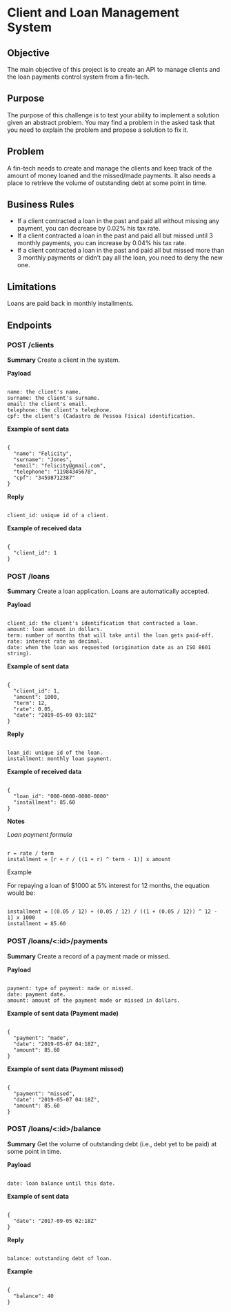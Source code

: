 # Client and Loan Management System

## Objective
The main objective of this project is to create an API to manage clients and the loan payments control system from a fin-tech.

## Purpose
The purpose of this challenge is to test your ability to implement a solution given an abstract problem. You may find a problem in the asked task that you need to explain the problem and propose a solution to fix it.

## Problem
A fin-tech needs to create and manage the clients and keep track of the amount of money loaned and the missed/made payments. It also needs a place to retrieve the volume of outstanding debt at some point in time.

## Business Rules
* If a client contracted a loan in the past and paid all without missing any payment, you can decrease by 0.02% his tax rate.
* If a client contracted a loan in the past and paid all but missed until 3 monthly payments, you can increase by 0.04% his tax rate.
* If a client contracted a loan in the past and paid all but missed more than 3 monthly payments or didn’t pay all the loan, you need to deny the new one.

## Limitations
Loans are paid back in monthly installments.

## Endpoints
### POST /clients
**Summary**
Create a client in the system.

**Payload**
<pre><code>
name: the client's name.
surname: the client's surname.
email: the client's email.
telephone: the client's telephone.
cpf: the client's (Cadastro de Pessoa Física) identification.
</pre></code>

**Example of sent data**
<pre><code>
{
  "name": "Felicity",
  "surname": "Jones",
  "email": "felicity@gmail.com",
  "telephone": "11984345678",
  "cpf": "34598712387"
}
</pre></code>

**Reply**
<pre><code>
client_id: unique id of a client.
</pre></code>

**Example of received data**
<pre><code>
{
  "client_id": 1
} 
</pre></code>

### POST /loans
**Summary**
Create a loan application. Loans are automatically accepted.

**Payload**
<pre><code>
client_id: the client's identification that contracted a loan.
amount: loan amount in dollars.
term: number of months that will take until the loan gets paid-off.
rate: interest rate as decimal.
date: when the loan was requested (origination date as an ISO 8601 string).
</pre></code>

**Example of sent data**
<pre><code>
{
  "client_id": 1,
  "amount": 1000,
  "term": 12,
  "rate": 0.05,
  "date": "2019-05-09 03:18Z"
}
</pre></code>
 
**Reply**
<pre><code>
loan_id: unique id of the loan.
installment: monthly loan payment.
</pre></code> 

**Example of received data**
<pre><code>
{
  "loan_id": "000-0000-0000-0000"
  "installment": 85.60
}
</pre></code>
 
**Notes**

_Loan payment formula_
 
<pre><code>
r = rate / term
installment = [r + r / ((1 + r) ^ term - 1)] x amount
</pre></code>

Example

For repaying a loan of $1000 at 5% interest for 12 months, the equation would be:
<pre><code>
installment = [(0.05 / 12) + (0.05 / 12) / ((1 + (0.05 / 12)) ^ 12 - 1] x 1000
installment = 85.60
</pre></code>

### POST /loans/<:id>/payments
**Summary**
Create a record of a payment made or missed.

**Payload**
<pre><code>
payment: type of payment: made or missed.
date: payment date.
amount: amount of the payment made or missed in dollars.
</pre></code>

**Example of sent data (Payment made)**
<pre><code>
{
  "payment": "made",
  "date": "2019-05-07 04:18Z",
  "amount": 85.60
}
</pre></code>

**Example of sent data (Payment missed)**
<pre><code>
{
  "payment": "missed",
  "date": "2019-05-07 04:18Z",
  "amount": 85.60
}
</pre></code>

### POST /loans/<:id>/balance
**Summary**
Get the volume of outstanding debt (i.e., debt yet to be paid) at some point in time.

**Payload**
<pre><code>
date: loan balance until this date.
</pre></code>

**Example of sent data**
<pre><code>
{
  "date": "2017-09-05 02:18Z"
}
</pre></code>

**Reply**
<pre><code>
balance: outstanding debt of loan.
</pre></code>

**Example**
<pre><code>
{
  "balance": 40
}
</pre></code>
